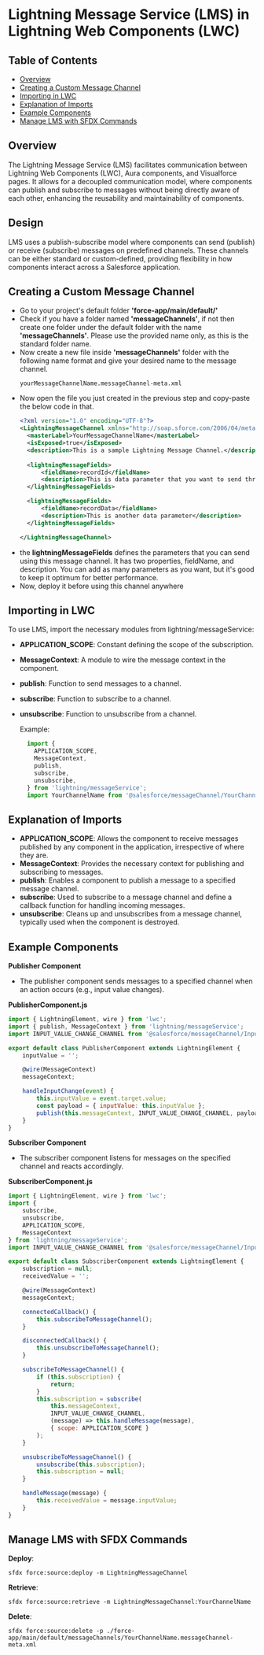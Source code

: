 # Lightning Message Service (LMS) in Lightning Web Components (LWC)

## Table of Contents
- [Overview](#overview)
- [Creating a Custom Message Channel](#creating-a-custom-message-channel)
- [Importing in LWC](#importing-in-lwc)
- [Explanation of Imports](#explanation-of-imports)
- [Example Components](#example-components)
- [Manage LMS with SFDX Commands](#manage-lms-with-sfdx-commands)


## Overview

The Lightning Message Service (LMS) facilitates communication between Lightning Web Components (LWC), Aura components, and Visualforce pages. It allows for a decoupled communication model, where components can publish and subscribe to messages without being directly aware of each other, enhancing the reusability and maintainability of components.

## Design

LMS uses a publish-subscribe model where components can send (publish) or receive (subscribe) messages on predefined channels. These channels can be either standard or custom-defined, providing flexibility in how components interact across a Salesforce application.

## Creating a Custom Message Channel

- Go to your project's default folder **'force-app/main/default/'**
- Check if you have a folder named **'messageChannels'**, if not then create one folder under the default folder with the name **'messageChannels'**. Please use the provided name only, as this is the standard folder name.
- Now create a new file inside **'messageChannels'** folder with the following name format and give your desired name to the message channel.
  ```
  yourMessageChannelName.messageChannel-meta.xml
  ```
- Now open the file you just created in the previous step and copy-paste the below code in that.
  ```xml
  <?xml version="1.0" encoding="UTF-8"?>
  <LightningMessageChannel xmlns="http://soap.sforce.com/2006/04/metadata">
    <masterLabel>YourMessageChannelName</masterLabel>
    <isExposed>true</isExposed>
    <description>This is a sample Lightning Message Channel.</description>
	
    <lightningMessageFields>
        <fieldName>recordId</fieldName>
        <description>This is data parameter that you want to send through LMS</description>
    </lightningMessageFields>

    <lightningMessageFields>
        <fieldName>recordData</fieldName>
        <description>This is another data parameter</description>
    </lightningMessageFields>

  </LightningMessageChannel>
  ```
- the **lightningMessageFields** defines the parameters that you can send using this message channel. It has two properties, fieldName, and description. You can add as many parameters as you want, but it's good to keep it optimum for better performance.
- Now, deploy it before using this channel anywhere

## Importing in LWC
To use LMS, import the necessary modules from lightning/messageService:

- **APPLICATION_SCOPE**: Constant defining the scope of the subscription.
- **MessageContext**: A module to wire the message context in the component.
- **publish**: Function to send messages to a channel.
- **subscribe**: Function to subscribe to a channel.
- **unsubscribe**: Function to unsubscribe from a channel.

  Example:
  ```js
    import {
      APPLICATION_SCOPE,
      MessageContext,
      publish,
      subscribe,
      unsubscribe,
    } from 'lightning/messageService';
    import YourChannelName from '@salesforce/messageChannel/YourChannelName__c';
  ```

## Explanation of Imports
- **APPLICATION_SCOPE**: Allows the component to receive messages published by any component in the application, irrespective of where they are.
- **MessageContext**: Provides the necessary context for publishing and subscribing to messages.
- **publish**: Enables a component to publish a message to a specified message channel.
- **subscribe**: Used to subscribe to a message channel and define a callback function for handling incoming messages.
- **unsubscribe**: Cleans up and unsubscribes from a message channel, typically used when the component is destroyed.

## Example Components
**Publisher Component**
- The publisher component sends messages to a specified channel when an action occurs (e.g., input value changes).

**PublisherComponent.js**
```js
import { LightningElement, wire } from 'lwc';
import { publish, MessageContext } from 'lightning/messageService';
import INPUT_VALUE_CHANGE_CHANNEL from '@salesforce/messageChannel/InputValueChange__c';

export default class PublisherComponent extends LightningElement {
    inputValue = '';

    @wire(MessageContext)
    messageContext;

    handleInputChange(event) {
        this.inputValue = event.target.value;
        const payload = { inputValue: this.inputValue };
        publish(this.messageContext, INPUT_VALUE_CHANGE_CHANNEL, payload);
    }
}
```

**Subscriber Component**
- The subscriber component listens for messages on the specified channel and reacts accordingly.

**SubscriberComponent.js**
```js
import { LightningElement, wire } from 'lwc';
import { 
    subscribe,
    unsubscribe,
    APPLICATION_SCOPE,
    MessageContext 
} from 'lightning/messageService';
import INPUT_VALUE_CHANGE_CHANNEL from '@salesforce/messageChannel/InputValueChange__c';

export default class SubscriberComponent extends LightningElement {
    subscription = null;
    receivedValue = '';

    @wire(MessageContext)
    messageContext;

    connectedCallback() {
        this.subscribeToMessageChannel();
    }

    disconnectedCallback() {
        this.unsubscribeToMessageChannel();
    }

    subscribeToMessageChannel() {
        if (this.subscription) {
            return;
        }
        this.subscription = subscribe(
            this.messageContext, 
            INPUT_VALUE_CHANGE_CHANNEL, 
            (message) => this.handleMessage(message),
            { scope: APPLICATION_SCOPE }
        );
    }

    unsubscribeToMessageChannel() {
        unsubscribe(this.subscription);
        this.subscription = null;
    }

    handleMessage(message) {
        this.receivedValue = message.inputValue;
    }
}
```

## Manage LMS with SFDX Commands

**Deploy**:
```
sfdx force:source:deploy -m LightningMessageChannel
```

**Retrieve**:
```
sfdx force:source:retrieve -m LightningMessageChannel:YourChannelName
```

**Delete**:
```
sfdx force:source:delete -p ./force-app/main/default/messageChannels/YourChannelName.messageChannel-meta.xml
```
